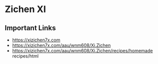 # Zichen XI

## Important Links

- https://xizichen7x.com
- https://xizichen7x.com/aau/wnm608/Xi.Zichen
- https://xizichen7x.com/aau/wnm608/Xi.Zichen/recipes/homemade recipes/html

